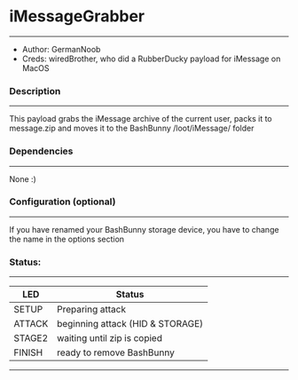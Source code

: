 # iMessageGrabber
---
- Author: GermanNoob
- Creds: wiredBrother, who did a RubberDucky payload for iMessage on MacOS

### Description
---
This payload grabs the iMessage archive of the current user, packs it to message.zip and moves it to the BashBunny /loot/iMessage/ folder

### Dependencies
---
None :)

### Configuration (optional)
---
If you have renamed your BashBunny storage device, you have to change the name in the options section


### Status:
---
|LED|Status|
|---|---|
|SETUP |Preparing attack|
|ATTACK|beginning attack (HID & STORAGE)|
|STAGE2|waiting until zip is copied|
|FINISH|ready to remove BashBunny|

---
